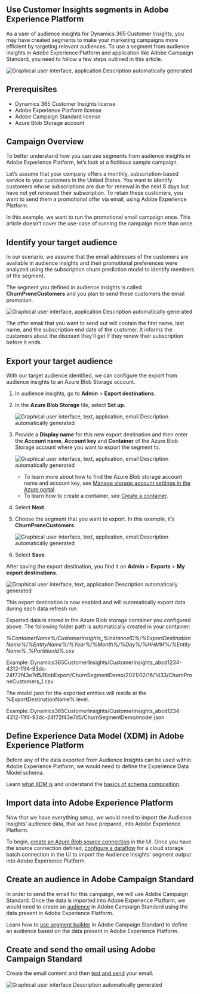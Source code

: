 ## Use Customer Insights segments in Adobe Experience Platform

As a user of audience insights for Dynamics 365 Customer Insights, you may have created segments to make your marketing campaigns more efficient by targeting relevant audiences. To use a segment from audience insights in Adobe Experience Platform and application like Adobe Campaign Standard, you need to follow a few steps outlined in this article.

![Graphical user interface, application Description automatically generated](media/61297cd989c77b0685000c4221c03a7e.png)

## Prerequisites

-   Dynamics 365 Customer Insights license
-   Adobe Experience Platform license
-   Adobe Campaign Standard license
-   Azure Blob Storage account

## Campaign Overview

To better understand how you can use segments from audience insights in Adobe Experience Platform, let’s look at a fictitious sample campaign.

Let’s assume that your company offers a monthly, subscription-based service to your customers in the United States. You want to identify customers whose subscriptions are due for renewal in the next 8 days but have not yet renewed their subscription. To retain these customers, you want to send them a promotional offer via email, using Adobe Experience Platform.

In this example, we want to run the promotional email campaign once. This article doesn’t cover the use-case of running the campaign more than once.

## Identify your target audience

In our scenario, we assume that the email addresses of the customers are available in audience insights and their promotional preferences were analyzed using the subscription churn prediction model to identify members of the segment.

The segment you defined in audience insights is called **ChurnProneCustomers** and you plan to send these customers the email promotion.

![Graphical user interface, application Description automatically generated](media/0964e3bd8079e1264cb49c3d19840971.png)

The offer email that you want to send out will contain the first name, last name, and the subscription end date of the customer. It informs the customers about the discount they’ll get if they renew their subscription before it ends.

## Export your target audience

With our target audience identified, we can configure the export from audience insights to an Azure Blob Storage account.

1. In audience insights, go to **Admin** > **Export destinations**.

1. In the **Azure Blob Storage** tile, select **Set up**.

   ![Graphical user interface, text, application, email Description automatically generated](media/e0ed35ef156f7a667b5680c9cefee63a.png)

1. Provide a **Display name** for this new export destination and then enter the **Account name**, **Account key** and **Container** of the Azure Blob Storage account where you want to export the segment to.  

   ![Graphical user interface, text, application, email Description automatically generated](media/75dd25e318d5105418c2f4c587e2e402.png)

   - To learn more about how to find the Azure Blob storage account name and account key, see [Manage storage account settings in the Azure portal](https://docs.microsoft.com/en-us/azure/storage/common/storage-account-manage).
   - To learn how to create a container, see [Create a container](https://docs.microsoft.com/en-us/azure/storage/blobs/storage-quickstart-blobs-portal#create-a-container).

1. Select **Next**.

1. Choose the segment that you want to export. In this example, it’s **ChurnProneCustomers**.

   ![Graphical user interface, text, application, email Description automatically generated](media/0adebaa6983b9b2eab0cb499554067a4.png)

1. Select **Save**.

After saving the export destination, you find it on **Admin** > **Exports** > **My export destinations**.

![Graphical user interface, text, application Description automatically generated](media/e85c303e147480b24f98d061a329a9a4.png)

This export destination is now enabled and will automatically export data during each data refresh run.

Exported data is stored in the Azure Blob storage container you configured above. The following folder path is automatically created in your container:

*%ContainerName%/CustomerInsights_%instanceID%/%ExportDestinationName%/%EntityName%/%Year%/%Month%/%Day%/%HHMM%/%EntityName%_%PartitionId%.csv*

Example: Dynamics365CustomerInsights/CustomerInsights_abcd1234-4312-11f4-93dc-24f72f43e7d5/BlobExport/ChurnSegmentDemo/2021/02/16/1433/ChurnProneCustomers_1.csv

The model.json for the exported entities will reside at the %ExportDestinationName% level.

Example: Dynamics365CustomerInsights/CustomerInsights_abcd1234-4312-11f4-93dc-24f72f43e7d5/ChurnSegmentDemo/model.json

## Define Experience Data Model (XDM) in Adobe Experience Platform

Before any of the data exported from Audience Insights can be used within Adobe Experience Platform, we would need to define the Experience Data Model schema.

Learn [what XDM is](https://experienceleague.adobe.com/docs/experience-platform/xdm/home.html?lang=en) and understand the [basics of schema composition](https://experienceleague.adobe.com/docs/experience-platform/xdm/schema/composition.html?lang=en#schema).

## Import data into Adobe Experience Platform

Now that we have everything setup, we would need to import the Audience Insights’ audience data, that we have prepared, into Adobe Experience Platform.

To begin, [create an Azure Blob source connection](https://experienceleague.adobe.com/docs/experience-platform/sources/ui-tutorials/create/cloud-storage/blob.html?lang=en#getting-started) in the UI. Once you have the source connection defined, [configure a dataflow](https://experienceleague.adobe.com/docs/experience-platform/sources/ui-tutorials/dataflow/cloud-storage.html?lang=en#ui-tutorials) for a cloud storage batch connection in the UI to import the Audience Insights’ segment output into Adobe Experience Platform.

## Create an audience in Adobe Campaign Standard

In order to send the email for this campaign, we will use Adobe Campaign Standard. Once the data is imported into Adobe Experience Platform, we would need to create an [audience](https://experienceleague.adobe.com/docs/campaign-standard/using/profiles-and-audiences/get-started-profiles-and-audiences.html?lang=en#permission) in Adobe Campaign Standard using the data present in Adobe Experience Platform.

Learn how to [use segment builder](https://experienceleague.adobe.com/docs/campaign-standard/using/profiles-and-audiences/working-with-adobe-experience-platform/aep-using-segment-builder.html?lang=en#building-a-segment) in Adobe Campaign Standard to define an audience based on the data present in Adobe Experience Platform.

## Create and send the email using Adobe Campaign Standard

Create the email content and then [test and send](https://experienceleague.adobe.com/docs/campaign-standard/using/testing-and-sending/get-started-sending-messages.html?lang=en#preparing-and-testing-messages) your email.

![Graphical user interface Description automatically generated](media/8f4abf66a452817d9f75a9b6444f7a96.jpg)
